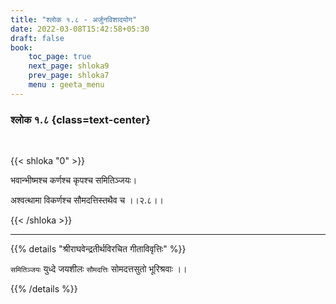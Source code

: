```yaml
---
title: "श्लोक १.८ - अर्जुनविशादयोग"
date: 2022-03-08T15:42:58+05:30
draft: false
book:
    toc_page: true
    next_page: shloka9
    prev_page: shloka7
    menu : geeta_menu
---
```




### श्लोक १.८ {class=text-center}

<br/>

{{< shloka  "0"  >}}

भवान्भीष्मश्च कर्णश्च कृपश्च समितिञ्जयः।

अश्वत्थामा विकर्णश्च सौमदत्तिस्तथैव च ।।२.८।।

{{< /shloka >}}

---

{{% details "श्रीराघवेन्द्रतीर्थविरचित गीताविवृत्तिः" %}}


`समितिञ्जयः`  युध्दे जयशीलः `सौमदत्तिः` सोमदत्तसुतो भूरिश्रवाः ।।

{{% /details %}}